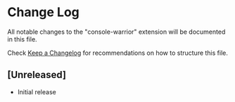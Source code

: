 # Change Log

All notable changes to the "console-warrior" extension will be documented in this file.

Check [Keep a Changelog](http://keepachangelog.com/) for recommendations on how to structure this file.

## [Unreleased]

- Initial release